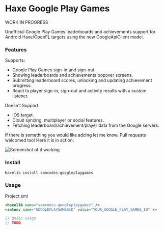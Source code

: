 # Haxe Google Play Games

WORK IN PROGRESS

Unofficial Google Play Games leaderboards and achievements support for Android Haxe/OpenFL targets using the new GoogleApiClient model.

### Features ###

Supports:
* Google Play Games sign-in and sign-out.
* Showing leaderboards and achievements popover screens.
* Submitting leaderboard scores, unlocking and updating achievement progress.
* React to player sign-in, sign-out and activity results with a custom listener.

Doesn't Support:
* iOS target.
* Cloud syncing, multiplayer or social features.
* Fetching leaderboard/achievement/player data from the Google servers.

If there is something you would like adding let me know. Pull requests welcomed too! Here it is in action:
	
![Screenshot of it working](https://github.com/Tw1ddle/samcodes-googleplaygames/blob/master/screenshots/screen1.png?raw=true "Screenshot")

### Install ###

```bash
haxelib install samcodes-googleplaygames
```

### Usage ###

Project.xml
```xml
<haxelib name="samcodes-googleplaygames" />
<setenv name="GOOGLEPLAYGAMESID" value="YOUR_GOOGLE_PLAY_GAMES_ID" />
```

```haxe
// Basic usage
// TODO
```